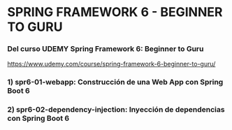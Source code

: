 # SPRING FRAMEWORK 6 - BEGINNER TO GURU

### Del curso UDEMY Spring Framework 6: Beginner to Guru

https://www.udemy.com/course/spring-framework-6-beginner-to-guru/

### 1) spr6-01-webapp: Construcción de una Web App con Spring Boot 6

### 2) spr6-02-dependency-injection: Inyección de dependencias con Spring Boot 6
